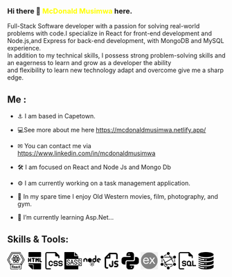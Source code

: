 ### Hi there 👋 <span style="color:yellow">McDonald Musimwa</span> here.  
Full-Stack Software developer with a passion for solving real-world problems with code.I specialize in React for front-end development and Node.js,and Express for back-end development, with MongoDB and MySQL experience.  
In addition to my technical skills, I possess strong problem-solving skills and an eagerness to learn and grow as a developer the ability  
    and flexibility to learn new technology adapt and overcome give me a sharp edge.

<!--
**McDonaldMusimwa/McDonaldMusimwa** is a ✨ _special_ ✨ repository because its `README.md` (this file) appears on your GitHub profile.
-->


## Me : 
- ⚓ I am based in Capetown.  

- 💻See more about me here https://mcdonaldmusimwa.netlify.app/  
- ✉ You can contact me via https://www.linkedin.com/in/mcdonaldmusimwa  
- 🛠 I am focused on React and Node Js and Mongo Db  
- ⚙ I am currently working on a task management application.  
-  🎉 In my spare time I enjoy Old Western movies, film, photography, and gym. 
- 🌱 I’m currently learning Asp.Net...  


## Skills & Tools:  
<div class="circle">
  <div class="icon-container">
    <img src="react.png" height="40" class="icon11">
    <img src="html.png" height="40" class="icon icon1">
    <img src="css.png" height="40" class="icon icon2">
    <img src="sass.png" height="40" class="icon icon3">
    <img src="nodejs.png" height="40" class="icon icon4">
    <img src="java-script.png" height="40" class="icon icon5">
    <img src="python.png" height="40" class="icon icon6">
    <img src="express.png" height="40" class="icon icon7">
    <img src="graphql.png" height="40" class="icon icon8">
    <img src="sql.png" height="40" class="icon icon9">
    <img src="database.png" height="40" class="icon icon10">
    <div class="black-hole"></div>
  </div>
</div>